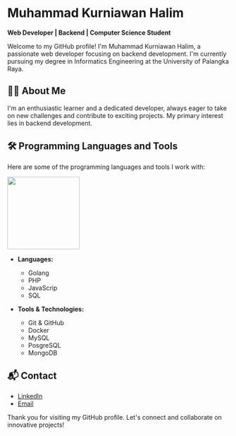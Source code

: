 # Muhammad Kurniawan Halim

**Web Developer | Backend | Computer Science Student**

Welcome to my GitHub profile! I'm Muhammad Kurniawan Halim, a passionate web developer focusing on backend development. I'm currently pursuing my degree in Informatics Engineering at the University of Palangka Raya.

## 🧑‍💻 About Me

I'm an enthusiastic learner and a dedicated developer, always eager to take on new challenges and contribute to exciting projects. My primary interest lies in backend development.

## 🛠️ Programming Languages and Tools

Here are some of the programming languages and tools I work with:
<p align="left">
<a href="https://github.com/halim098">
  <img height="164em" src="https://github-readme-stats-eight-theta.vercel.app/api/top-langs/?username=Halim098&layout=compact&langs_count=8&theme=radical"/>
</a>
</p>

- **Languages:** 
  - Golang
  - PHP
  - JavaScrip
  - SQL

- **Tools & Technologies:** 
  - Git & GitHub
  - Docker
  - MySQL
  - PosgreSQL
  - MongoDB

## 📬 Contact

- [LinkedIn](https://www.linkedin.com/in/muhammad-kurniawan-halim/)
- [Email](mailto:halimml751@gmail.com)

Thank you for visiting my GitHub profile. Let's connect and collaborate on innovative projects!
